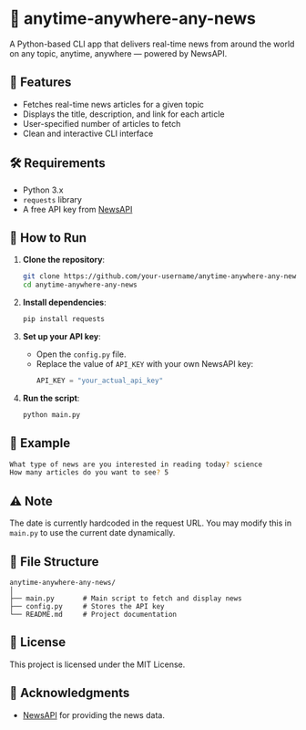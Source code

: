 # 📰 anytime-anywhere-any-news

A Python-based CLI app that delivers real-time news from around the world on any topic, anytime, anywhere — powered by NewsAPI.

## 🔧 Features

- Fetches real-time news articles for a given topic
- Displays the title, description, and link for each article
- User-specified number of articles to fetch
- Clean and interactive CLI interface

## 🛠️ Requirements

- Python 3.x
- `requests` library
- A free API key from [NewsAPI](https://newsapi.org/)

## 🚀 How to Run

1. **Clone the repository**:
   ```bash
   git clone https://github.com/your-username/anytime-anywhere-any-news.git
   cd anytime-anywhere-any-news
   ```

2. **Install dependencies**:
   ```bash
   pip install requests
   ```

3. **Set up your API key**:
   - Open the `config.py` file.
   - Replace the value of `API_KEY` with your own NewsAPI key:
     ```python
     API_KEY = "your_actual_api_key"
     ```

4. **Run the script**:
   ```bash
   python main.py
   ```

## 📝 Example

```bash
What type of news are you interested in reading today? science
How many articles do you want to see? 5
```

## ⚠️ Note

The date is currently hardcoded in the request URL. You may modify this in `main.py` to use the current date dynamically.

## 📁 File Structure

```
anytime-anywhere-any-news/
│
├── main.py       # Main script to fetch and display news
├── config.py     # Stores the API key
└── README.md     # Project documentation
```

## 📜 License

This project is licensed under the MIT License.

## 🙌 Acknowledgments

- [NewsAPI](https://newsapi.org/) for providing the news data.
